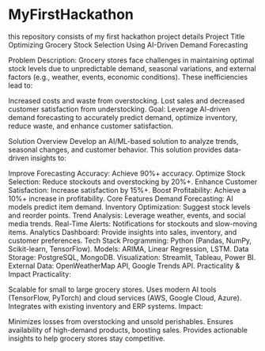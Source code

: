 # MyFirstHackathon
this repository consists of my first hackathon project details
Project Title
Optimizing Grocery Stock Selection Using AI-Driven Demand Forecasting

Problem Description:
Grocery stores face challenges in maintaining optimal stock levels due to unpredictable demand, seasonal variations, and external factors (e.g., weather, events, economic conditions). These inefficiencies lead to:

Increased costs and waste from overstocking.
Lost sales and decreased customer satisfaction from understocking.
Goal:
Leverage AI-driven demand forecasting to accurately predict demand, optimize inventory, reduce waste, and enhance customer satisfaction.

Solution Overview
Develop an AI/ML-based solution to analyze trends, seasonal changes, and customer behavior. This solution provides data-driven insights to:

Improve Forecasting Accuracy: Achieve 90%+ accuracy.
Optimize Stock Selection: Reduce stockouts and overstocking by 20%+.
Enhance Customer Satisfaction: Increase satisfaction by 15%+.
Boost Profitability: Achieve a 10%+ increase in profitability.
Core Features
Demand Forecasting: AI models predict item demand.
Inventory Optimization: Suggest stock levels and reorder points.
Trend Analysis: Leverage weather, events, and social media trends.
Real-Time Alerts: Notifications for stockouts and slow-moving items.
Analytics Dashboard: Provide insights into sales, inventory, and customer preferences.
Tech Stack
Programming: Python (Pandas, NumPy, Scikit-learn, TensorFlow).
Models: ARIMA, Linear Regression, LSTM.
Data Storage: PostgreSQL, MongoDB.
Visualization: Streamlit, Tableau, Power BI.
External Data: OpenWeatherMap API, Google Trends API.
Practicality & Impact
Practicality:

Scalable for small to large grocery stores.
Uses modern AI tools (TensorFlow, PyTorch) and cloud services (AWS, Google Cloud, Azure).
Integrates with existing inventory and ERP systems.
Impact:

Minimizes losses from overstocking and unsold perishables.
Ensures availability of high-demand products, boosting sales.
Provides actionable insights to help grocery stores stay competitive.
